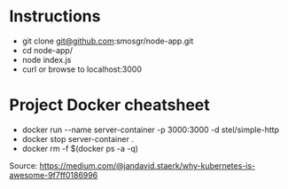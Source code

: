 # Instructions
- git clone git@github.com:smosgr/node-app.git
- cd node-app/
- node index.js
- curl or browse to localhost:3000


# Project Docker cheatsheet  
- docker run --name server-container -p 3000:3000 -d stel/simple-http
- docker stop server-container .
- docker rm -f $(docker ps -a -q)


Source: https://medium.com/@jandavid.staerk/why-kubernetes-is-awesome-9f7ff0186996